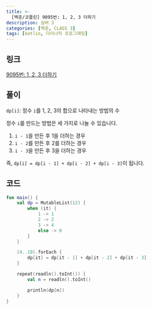 ```yaml
---
title: >-
  [백준/코틀린] 9095번: 1, 2, 3 더하기
description: 실버 3
categories: [백준, CLASS 3]
tags: [kotlin, 다이나믹 프로그래밍]
---
```


## 링크
[9095번: 1, 2, 3 더하기](https://www.acmicpc.net/problem/9095)

## 풀이
`dp[i]`: 정수 `i`를 1, 2, 3의 합으로 나타내는 방법의 수

정수 `i`를 만드는 방법은 세 가지로 나눌 수 있습니다.
1. `i - 1`을 만든 후 1을 더하는 경우
2. `i - 2`를 만든 후 2를 더하는 경우
3. `i - 3`을 만든 후 3을 더하는 경우

<span class="txt_bg">즉, `dp[i] = dp[i - 1] + dp[i - 2] + dp[i - 3]`이 됩니다.</span>


## 코드
```kotlin
fun main() {
    val dp = MutableList(12) {
        when (it) {
            1 -> 1
            2 -> 2
            3 -> 4
            else -> 0
        }
    }

    (4..10).forEach {
        dp[it] = dp[it - 1] + dp[it - 2] + dp[it - 3]
    }

    repeat(readln().toInt()) {
        val n = readln().toInt()

        println(dp[n])
    }
}

```
